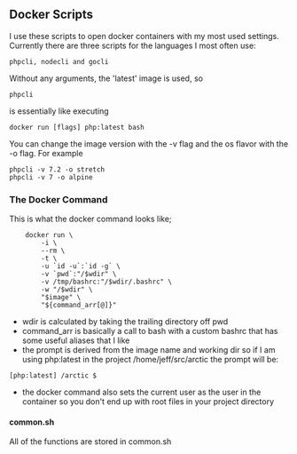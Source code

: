 ## Docker Scripts

I use these scripts to open docker containers with my most used settings.
Currently there are three scripts for the languages I most often use:

```
phpcli, nodecli and gocli
```

Without any arguments, the 'latest' image is used, so

```
phpcli
```

is essentially like executing

```
docker run [flags] php:latest bash
```

You can change the image version with the -v flag and the os flavor with the -o
flag. For example

```
phpcli -v 7.2 -o stretch
phpcli -v 7 -o alpine
```

### The Docker Command

This is what the docker command looks like;

```
    docker run \
        -i \
        --rm \
        -t \
        -u `id -u`:`id -g` \
        -v `pwd`:"/$wdir" \
        -v /tmp/bashrc:"/$wdir/.bashrc" \
        -w "/$wdir" \
        "$image" \
        "${command_arr[@]}"
```

-   wdir is calculated by taking the trailing directory off pwd
-   command_arr is basically a call to bash with a custom bashrc that has some
    useful aliases that I like
-   the prompt is derived from the image name and working dir so if I am using
    php:latest in the project /home/jeff/src/arctic the prompt will be:

```
[php:latest] /arctic $
```

-   the docker command also sets the current user as the user in the container
    so you don't end up with root files in your project directory

#### common.sh

All of the functions are stored in common.sh
